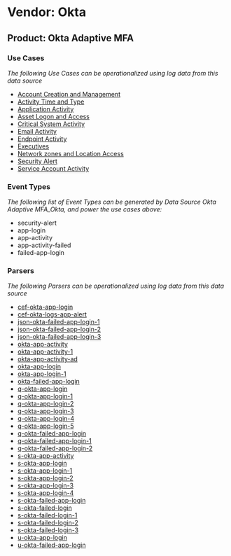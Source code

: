 Vendor: Okta
============
Product: Okta Adaptive MFA
--------------------------

### Use Cases

_The following Use Cases can be operationalized using log data from this data source_

* [Account Creation and Management](../UseCases/usecase_account_creation_and_management.md)
* [Activity Time  and Type](../UseCases/usecase_activity_time__and_type.md)
* [Application Activity](../UseCases/usecase_application_activity.md)
* [Asset Logon and Access](../UseCases/usecase_asset_logon_and_access.md)
* [Critical System Activity](../UseCases/usecase_critical_system_activity.md)
* [Email Activity](../UseCases/usecase_email_activity.md)
* [Endpoint Activity](../UseCases/usecase_endpoint_activity.md)
* [Executives](../UseCases/usecase_executives.md)
* [Network zones and Location Access](../UseCases/usecase_network_zones_and_location_access.md)
* [Security Alert](../UseCases/usecase_security_alert.md)
* [Service Account Activity](../UseCases/usecase_service_account_activity.md)


### Event Types

_The following list of Event Types can be generated by Data Source Okta Adaptive MFA_Okta, and power the use cases above:_

- security-alert
- app-login
- app-activity
- app-activity-failed
- failed-app-login


### Parsers

_The following Parsers can be operationalized using log data from this data source_

* [cef-okta-app-login](../Parsers/parserContent_cef-okta-app-login.md)
* [cef-okta-logs-app-alert](../Parsers/parserContent_cef-okta-logs-app-alert.md)
* [json-okta-failed-app-login-1](../Parsers/parserContent_json-okta-failed-app-login-1.md)
* [json-okta-failed-app-login-2](../Parsers/parserContent_json-okta-failed-app-login-2.md)
* [json-okta-failed-app-login-3](../Parsers/parserContent_json-okta-failed-app-login-3.md)
* [okta-app-activity](../Parsers/parserContent_okta-app-activity.md)
* [okta-app-activity-1](../Parsers/parserContent_okta-app-activity-1.md)
* [okta-app-activity-ad](../Parsers/parserContent_okta-app-activity-ad.md)
* [okta-app-login](../Parsers/parserContent_okta-app-login.md)
* [okta-app-login-1](../Parsers/parserContent_okta-app-login-1.md)
* [okta-failed-app-login](../Parsers/parserContent_okta-failed-app-login.md)
* [q-okta-app-login](../Parsers/parserContent_q-okta-app-login.md)
* [q-okta-app-login-1](../Parsers/parserContent_q-okta-app-login-1.md)
* [q-okta-app-login-2](../Parsers/parserContent_q-okta-app-login-2.md)
* [q-okta-app-login-3](../Parsers/parserContent_q-okta-app-login-3.md)
* [q-okta-app-login-4](../Parsers/parserContent_q-okta-app-login-4.md)
* [q-okta-app-login-5](../Parsers/parserContent_q-okta-app-login-5.md)
* [q-okta-failed-app-login](../Parsers/parserContent_q-okta-failed-app-login.md)
* [q-okta-failed-app-login-1](../Parsers/parserContent_q-okta-failed-app-login-1.md)
* [q-okta-failed-app-login-2](../Parsers/parserContent_q-okta-failed-app-login-2.md)
* [s-okta-app-activity](../Parsers/parserContent_s-okta-app-activity.md)
* [s-okta-app-login](../Parsers/parserContent_s-okta-app-login.md)
* [s-okta-app-login-1](../Parsers/parserContent_s-okta-app-login-1.md)
* [s-okta-app-login-2](../Parsers/parserContent_s-okta-app-login-2.md)
* [s-okta-app-login-3](../Parsers/parserContent_s-okta-app-login-3.md)
* [s-okta-app-login-4](../Parsers/parserContent_s-okta-app-login-4.md)
* [s-okta-failed-app-login](../Parsers/parserContent_s-okta-failed-app-login.md)
* [s-okta-failed-login](../Parsers/parserContent_s-okta-failed-login.md)
* [s-okta-failed-login-1](../Parsers/parserContent_s-okta-failed-login-1.md)
* [s-okta-failed-login-2](../Parsers/parserContent_s-okta-failed-login-2.md)
* [s-okta-failed-login-3](../Parsers/parserContent_s-okta-failed-login-3.md)
* [u-okta-app-login](../Parsers/parserContent_u-okta-app-login.md)
* [u-okta-failed-app-login](../Parsers/parserContent_u-okta-failed-app-login.md)
